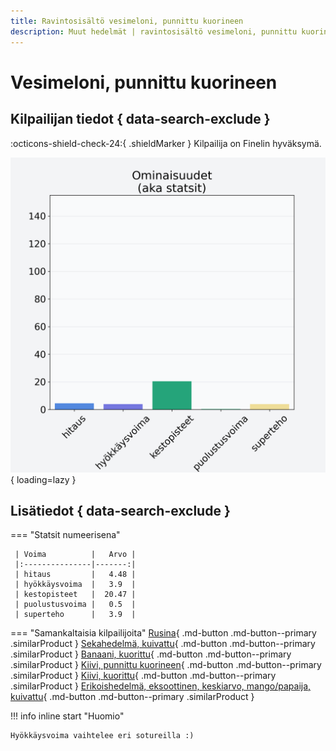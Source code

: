 ```yaml
---
title: Ravintosisältö vesimeloni, punnittu kuorineen
description: Muut hedelmät | ravintosisältö vesimeloni, punnittu kuorineen
---
```


# Vesimeloni, punnittu kuorineen


## Kilpailijan tiedot { data-search-exclude }

:octicons-shield-check-24:{ .shieldMarker } Kilpailija on Finelin hyväksymä.

![Vesimeloni, punnittu kuorineen](./images/vesimeloni-punnittu-kuorineen.png){ loading=lazy }

## Lisätiedot { data-search-exclude }
=== "Statsit numeerisena"

     | Voima          |   Arvo |
     |:---------------|-------:|
     | hitaus         |   4.48 |
     | hyökkäysvoima  |   3.9  |
     | kestopisteet   |  20.47 |
     | puolustusvoima |   0.5  |
     | superteho      |   3.9  |

=== "Samankaltaisia kilpailijoita"
    [Rusina](/rusina){ .md-button .md-button--primary .similarProduct }
    [Sekahedelmä, kuivattu](/sekahedelma-kuivattu){ .md-button .md-button--primary .similarProduct }
    [Banaani, kuorittu](/banaani-kuorittu){ .md-button .md-button--primary .similarProduct }
    [Kiivi, punnittu kuorineen](/kiivi-punnittu-kuorineen){ .md-button .md-button--primary .similarProduct }
    [Kiivi, kuorittu](/kiivi-kuorittu){ .md-button .md-button--primary .similarProduct }
    [Erikoishedelmä, eksoottinen, keskiarvo, mango/papaija, kuivattu](/erikoishedelma-eksoottinen-keskiarvo-mango-papaija-kuivattu){ .md-button .md-button--primary .similarProduct }

!!! info inline start "Huomio"

    Hyökkäysvoima vaihtelee eri sotureilla :)
